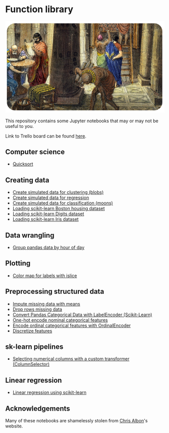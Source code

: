 # Function library

![](./library-of-alexandria.png)

This repository contains some Jupyter notebooks that may or may not be useful to you. 

Link to Trello board can be found [here](https://trello.com/b/mRx0Lpqv). 

## Computer science

* [Quicksort](./computer-science/algorithms/Quicksort.ipynb)

## Creating data

* [Create simulated data for clustering (blobs)](./creating-data/Create_simulated_data_for_clustering_(blobs).ipynb)
* [Create simulated data for regression](./creating-data/Create_simulated_data_for_regression.ipynb)
* [Create simulated data for classification (moons)](./creating-data/Create_simulated_data_moons.ipynb)
* [Loading scikit-learn Boston housing dataset](./creating-data/Loading_scikit_learn_boston_housing_dataset.ipynb)
* [Loading scikit-learn Digits dataset](./creating-data/Loading_scikit_learn_digits_dataset.ipynb)
* [Loading scikit-learn Iris dataset](./creating-data/Loading_scikit_learn_iris_datset.ipynb)

## Data wrangling

* [Group pandas data by hour of day](./data-wrangling/Group_pandas_data_by_hour_of_day.ipynb)

## Plotting

* [Color map for labels with islice](./plotting/Color_map_for_labels_with_islice.ipynb)
## Preprocessing structured data

* [Impute missing data with means](./preprocessing-structured-data/Impute_missing_data_with_means.ipynb)
* [Drop rows missing data](./preprocessing-structured-data/Drop_rows_missing_data.ipynb)
* [Convert Pandas Categorical Data with LabelEncoder (Scikit-Learn)](./preprocessing-structured-data/Convert_pandas_categorical_data_with_LabelEncoder_(scikit-learn).ipynb)
* [One-hot encode nominal categorical features](preprocessing-structured-data/One-hot_encode_nominal_categorical_features_(OneHotEncoder).ipynb)
* [Encode ordinal categorical features with OrdinalEncoder](./preprocessing-structured-data/Encode_ordinal_categorical_features_(OrdinalEncoder).ipynb)
* [Discretize features](./preprocessing-structured-data/Discretize_features.ipynb)

## sk-learn pipelines

* [Selecting numerical columns with a custom transformer (ColumnSelector)](sklearn-pipelines/Selecting_numerical_columns_with_custom_transformer.ipynb)

## Linear regression

* [Linear regression using scikit-learn](./linear-regression/Linear-regression-using-scikit-learn.ipynb)

## Acknowledgements

Many of these notebooks are shamelessly stolen from [Chris Albon](https://chrisalbon.com/)'s website. 